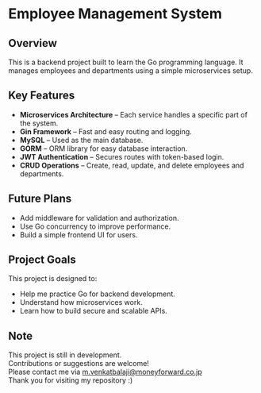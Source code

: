 # Employee Management System

## Overview

This is a backend project built to learn the Go programming language. It manages employees and departments using a simple microservices setup.


## Key Features

- **Microservices Architecture** – Each service handles a specific part of the system.
- **Gin Framework** – Fast and easy routing and logging.
- **MySQL** – Used as the main database.
- **GORM** – ORM library for easy database interaction.
- **JWT Authentication** – Secures routes with token-based login.
- **CRUD Operations** – Create, read, update, and delete employees and departments.


## Future Plans

- Add middleware for validation and authorization.
- Use Go concurrency to improve performance.
- Build a simple frontend UI for users.


## Project Goals

This project is designed to:

- Help me practice Go for backend development.
- Understand how microservices work.
- Learn how to build secure and scalable APIs.


## Note

This project is still in development. <br>
Contributions or suggestions are welcome! <br>
Please contact me via m.venkatbalaji@moneyforward.co.jp <br>
Thank you for visiting my repository :)
